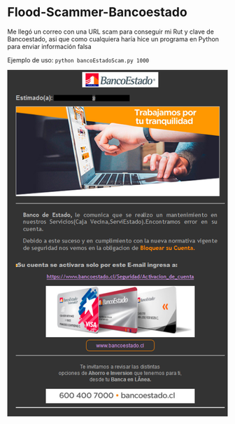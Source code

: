 # Flood-Scammer-Bancoestado

Me llegó un correo con una URL scam para conseguir mi Rut y clave de Bancoestado, asi que como cualquiera haría hice un programa en Python para enviar información falsa

Ejemplo de uso: `python bancoEstadoScam.py 1000`

![Correo](https://raw.githubusercontent.com/Eddward27/Flood-Scammer-Bancoestado/master/emailnuevo.png)
